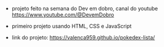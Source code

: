 - projeto feito na semana do Dev em dobro, canal do youtube https://www.youtube.com/@DevemDobro
-  primeiro projeto usando HTML, CSS e JavaScript

- link do projeto:
https://valenca959.github.io/pokedex-lista/
